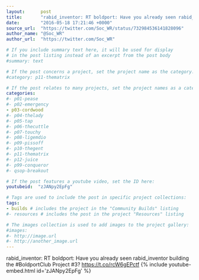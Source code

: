 ```yaml
---
layout:      post
title:       "rabid_inventor: RT boldport: Have you already seen rabid_inventor building the #BoldportClub Project #3?"
date:        "2016-05-18 17:21:46 +0000"
source_url:  "https://twitter.com/Soc_WR/status/732984536141828096"
author_name: "@Soc_WR"
author_url:  "https://twitter.com/Soc_WR"

# If you include summary text here, it will be used for display
# in the post listing instead of an excerpt from the post body
#summary: text

# If the post concerns a project, set the project name as the category:
#category: p11-thematrix

# If the post relates to many projects, set the project names as a categories array:
categories:
#- p01-pease
#- p02-emergency
- p03-cordwood
#- p04-thelady
#- p05-tap
#- p06-thecuttle
#- p07-touchy
#- p08-ligemdio
#- p09-pissoff
#- p10-thegent
#- p11-thematrix
#- p12-juice
#- p99-conqueror
#- qsop-breakout

# If the post features a youtube video, set the ID here:
youtubeid:  "zJANpy2EpFg"

# Tags are used to include the post in specific project collections:
tags:
- builds # includes the project in the "Community Builds" listing
#- resources # includes the post in the project "Resources" listing

# The images collection is used to add images to the project gallery:
#images:
#- http://image.url
#- http://another_image.url
---
```


rabid_inventor: RT boldport: Have you already seen rabid_inventor building the #BoldportClub Project #3? https://t.co/rcW6gEPctf
{% include youtube-embed.html id='zJANpy2EpFg' %}


